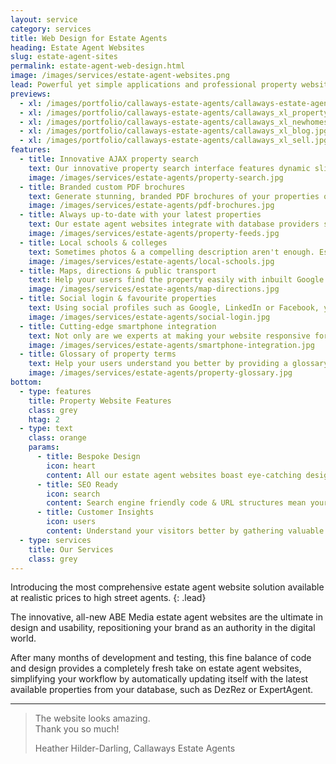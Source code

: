 ```yaml
---
layout: service
category: services
title: Web Design for Estate Agents
heading: Estate Agent Websites
slug: estate-agent-sites
permalink: estate-agent-web-design.html
image: /images/services/estate-agent-websites.png
lead: Powerful yet simple applications and professional property websites for estate & letting agents, offering the best in user-experience, whilst automating the task of selling property online.
previews:
  - xl: /images/portfolio/callaways-estate-agents/callaways-estate-agents-homepage_xl.jpg
  - xl: /images/portfolio/callaways-estate-agents/callaways_xl_property.jpg
  - xl: /images/portfolio/callaways-estate-agents/callaways_xl_newhomes.jpg
  - xl: /images/portfolio/callaways-estate-agents/callaways_xl_blog.jpg
  - xl: /images/portfolio/callaways-estate-agents/callaways_xl_sell.jpg
features:
  - title: Innovative AJAX property search
    text: Our innovative property search interface features dynamic sliders & instant property search results and is easily accessible from all pages of the site. This means it's not only child's play to use, but the search results update as the user selects their property preferences, thus showing them properties they might not otherwise have seen.
    image: /images/services/estate-agents/property-search.jpg
  - title: Branded custom PDF brochures
    text: Generate stunning, branded PDF brochures of your properties on-the-fly, customisable by the users, who select data they would like included (such as photos, floor plans, EPCs etc.) and create the brochure with one click, thus saving paper and ink and contributing towards saving the environment.
    image: /images/services/estate-agents/pdf-brochures.jpg
  - title: Always up-to-date with your latest properties
    text: Our estate agent websites integrate with database providers such as DezRez and are therefore always up-to-date with your latest properties without having to be entered in multiple places.<br> Use a different provider than DezRez, or even your own custom database? No problem! We can integrate most systems and don't even charge extra for major providers!
    image: /images/services/estate-agents/property-feeds.jpg
  - title: Local schools & colleges
    text: Sometimes photos & a compelling description aren't enough. Especially when selling to families, it's important for them to know what kind of education is available in the near vicinity. Forget about spending hours manually compiling data for your properties, our estate agent websites display a map showing your visitors all the local schools & colleges, with links to Ofsted inspection data and exam performance results, all completely hands-free!
    image: /images/services/estate-agents/local-schools.jpg
  - title: Maps, directions & public transport
    text: Help your users find the property easily with inbuilt Google Maps, featuring directions for driving, cycling and walking, as well as train & bus connections with live departure times. <br>Google Maps also features local amenities, such as restaurants, sports clubs, shops & churches.
    image: /images/services/estate-agents/map-directions.jpg
  - title: Social login & favourite properties
    text: Using social profiles such as Google, LinkedIn or Facebook, your visitors can sign up and login with just one click which, according to a case study by Janrain.com, has proven to increase registration rates by up to 50%. Potential clients can start adding properties to favourites in seconds, without the hassle of creating and remembering yet another username & password.
    image: /images/services/estate-agents/social-login.jpg
  - title: Cutting-edge smartphone integration
    text: Not only are we experts at making your website responsive for mobile devices, we also integrate various types of QR codes. These include property specifications QR codes on the listings, allowing users to easily download the information to their phone, and contact QR codes on the contact & team pages, so they can save your company and staff details to their phone without any hassle.
    image: /images/services/estate-agents/smartphone-integration.jpg
  - title: Glossary of property terms
    text: Help your users understand you better by providing a glossary of property terms, which connects to all other parts of the site, including property listings and blog posts.<br> Property jargon is explained by simply hovering over a word in the copy, making your site more user-friendly, even to first-time buyers and landlords.
    image: /images/services/estate-agents/property-glossary.jpg
bottom:
  - type: features
    title: Property Website Features
    class: grey
    htag: 2
  - type: text
    class: orange
    params:
      - title: Bespoke Design
        icon: heart
        content: All our estate agent websites boast eye-catching designs built around your brand to represent your business in the best possible way.
      - title: SEO Ready
        icon: search
        content: Search engine friendly code & URL structures mean your website already comes optimised for maximum search engine performance.
      - title: Customer Insights
        icon: users
        content: Understand your visitors better by gathering valuable insights, thus increasing conversions, turning casual browsers into clients.
  - type: services
    title: Our Services
    class: grey
---
```


Introducing the most comprehensive estate agent website solution available at realistic prices to high street agents.
{: .lead}

The innovative, all-new ABE Media estate agent websites are the ultimate in design and usability, repositioning your brand as an authority in the digital world.

After many months of development and testing, this fine balance of code and design provides a completely fresh take on estate agent websites, simplifying your workflow by automatically updating itself with the latest available properties from your database, such as DezRez or ExpertAgent.

---

<blockquote>
  <p>The website looks amazing. <br> Thank you so much!</p>
  <footer>Heather Hilder-Darling, Callaways Estate Agents</footer>
</blockquote>
